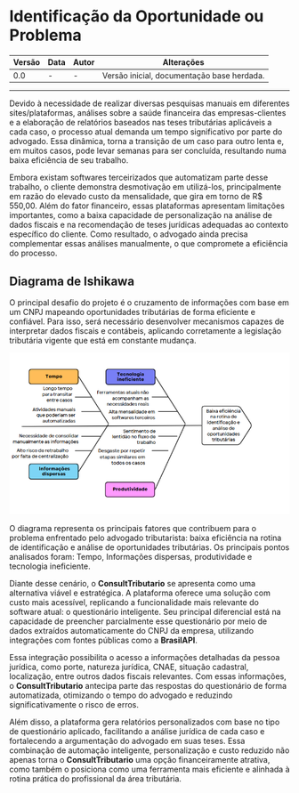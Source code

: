 # Identificação da Oportunidade ou Problema

| Versão | Data | Autor | Alterações |
|--------|------|-------|------------|
| 0.0    | -    | -     | Versão inicial, documentação base herdada. |

---

Devido à necessidade de realizar diversas pesquisas manuais em diferentes sites/plataformas, análises sobre a saúde financeira das empresas-clientes e a elaboração de relatórios baseados nas teses tributárias aplicáveis a cada caso, o processo atual demanda um tempo significativo por parte do advogado. Essa dinâmica, torna a transição de um caso para outro lenta e, em muitos casos, pode levar semanas para ser concluída, resultando numa baixa eficiência de seu trabalho. 

Embora existam softwares terceirizados que automatizam parte desse trabalho, o cliente demonstra desmotivação em utilizá-los, principalmente em razão do elevado custo da mensalidade, que gira em torno de R$ 550,00. Além do fator financeiro, essas plataformas apresentam limitações importantes, como a baixa capacidade de personalização na análise de dados fiscais e na recomendação de teses jurídicas adequadas ao contexto específico do cliente. Como resultado, o advogado ainda precisa complementar essas análises manualmente, o que compromete a eficiência do processo.

## Diagrama de Ishikawa

O principal desafio do projeto é o cruzamento de informações com base em um CNPJ mapeando oportunidades tributárias de forma eficiente e confiável. Para isso, será necessário desenvolver mecanismos capazes de interpretar dados fiscais e contábeis, aplicando corretamente a legislação tributária vigente que está em constante mudança.

![Diagrama de Ishikawa](../../assets/images/image-diagrama.png)

O diagrama representa os principais fatores que contribuem para o problema enfrentado pelo advogado tributarista: baixa eficiência na rotina de identificação e análise de oportunidades tributárias. Os principais pontos analisados foram: Tempo, Informações dispersas, produtividade e tecnologia ineficiente.

Diante desse cenário, o **ConsultTributario** se apresenta como uma alternativa viável e estratégica. A plataforma oferece uma solução com custo mais acessível, replicando a funcionalidade mais relevante do software atual: o questionário inteligente. Seu principal diferencial está na capacidade de preencher parcialmente esse questionário por meio de dados extraídos automaticamente do CNPJ da empresa, utilizando integrações com fontes públicas como a **BrasilAPI**.

Essa integração possibilita o acesso a informações detalhadas da pessoa jurídica, como porte, natureza jurídica, CNAE, situação cadastral, localização, entre outros dados fiscais relevantes. Com essas informações, o **ConsultTributario** antecipa parte das respostas do questionário de forma automatizada, otimizando o tempo do advogado e reduzindo significativamente o risco de erros.

Além disso, a plataforma gera relatórios personalizados com base no tipo de questionário aplicado, facilitando a análise jurídica de cada caso e fortalecendo a argumentação do advogado em suas teses. Essa combinação de automação inteligente, personalização e custo reduzido não apenas torna o **ConsultTributario** uma opção financeiramente atrativa, como também o posiciona como uma ferramenta mais eficiente e alinhada à rotina prática do profissional da área tributária.

